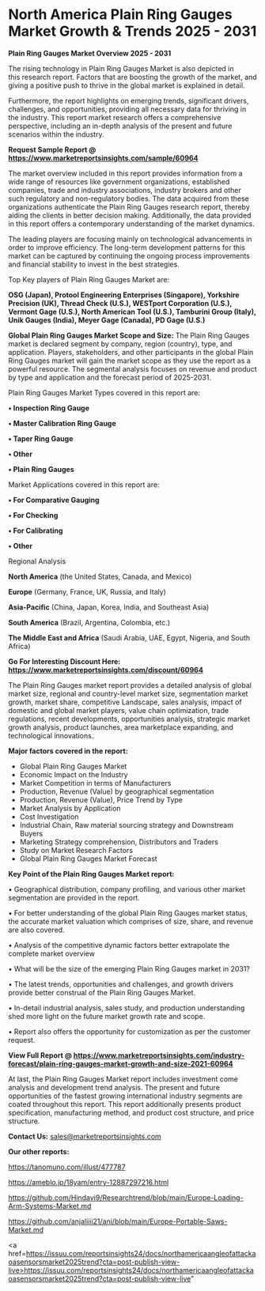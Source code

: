 # North America Plain Ring Gauges Market Growth & Trends 2025 - 2031

<Strong> Plain Ring Gauges Market Overview 2025 - 2031</strong>

The rising technology in Plain Ring Gauges Market is also depicted in this research report. Factors that are boosting the growth of the market, and giving a positive push to thrive in the global market is explained in detail.

Furthermore, the report highlights on emerging trends, significant drivers, challenges, and opportunities, providing all necessary data for thriving in the industry. This report market research offers a comprehensive perspective, including an in-depth analysis of the present and future scenarios within the industry.

<strong>Request Sample Report @ <a href=https://www.marketreportsinsights.com/sample/60964>https://www.marketreportsinsights.com/sample/60964</a></strong>

The market overview included in this report provides information from a wide range of resources like government organizations, established companies, trade and industry associations, industry brokers and other such regulatory and non-regulatory bodies. The data acquired from these organizations authenticate the Plain Ring Gauges research report, thereby aiding the clients in better decision making. Additionally, the data provided in this report offers a contemporary understanding of the market dynamics.

The leading players are focusing mainly on technological advancements in order to improve efficiency. The long-term development patterns for this market can be captured by continuing the ongoing process improvements and financial stability to invest in the best strategies.

Top Key players of Plain Ring Gauges Market are:

<strong>OSG (Japan), Protool Engineering Enterprises (Singapore), Yorkshire Precision (UK), Thread Check (U.S.), WESTport Corporation (U.S.), Vermont Gage (U.S.), North American Tool (U.S.), Tamburini Group (Italy), Unik Gauges (India), Meyer Gage (Canada), PD Gage (U.S.)</strong>

<strong><b>Global Plain Ring Gauges Market Scope and Size:</b></strong>
The Plain Ring Gauges market is declared segment by company, region (country), type, and application. Players, stakeholders, and other participants in the global Plain Ring Gauges market will gain the market scope as they use the report as a powerful resource. The segmental analysis focuses on revenue and product by type and application and the forecast period of 2025-2031.

Plain Ring Gauges Market Types covered in this report are:

<strong>• Inspection Ring Gauge

• Master Calibration Ring Gauge

• Taper Ring Gauge

• Other

• Plain Ring Gauges</strong>

Market Applications covered in this report are:

<strong>• For Comparative Gauging

• For Checking

• For Calibrating

• Other</strong> 

Regional Analysis

<strong>North America</strong> (the United States, Canada, and Mexico)

<strong>Europe</strong> (Germany, France, UK, Russia, and Italy)

<strong>Asia-Pacific</strong> (China, Japan, Korea, India, and Southeast Asia)

<strong>South America</strong> (Brazil, Argentina, Colombia, etc.)

<strong>The Middle East and Africa</strong> (Saudi Arabia, UAE, Egypt, Nigeria, and South Africa)

<strong>Go For Interesting Discount Here: <a href=https://www.marketreportsinsights.com/discount/60964>https://www.marketreportsinsights.com/discount/60964</a></strong>

The Plain Ring Gauges market report provides a detailed analysis of global market size, regional and country-level market size, segmentation market growth, market share, competitive Landscape, sales analysis, impact of domestic and global market players, value chain optimization, trade regulations, recent developments, opportunities analysis, strategic market growth analysis, product launches, area marketplace expanding, and technological innovations.

<strong><b>Major factors covered in the report:</b></strong>
<ul>
  <li>Global Plain Ring Gauges Market </li>
  <li>Economic Impact on the Industry</li>
  <li>Market Competition in terms of Manufacturers</li>
  <li>Production, Revenue (Value) by geographical segmentation</li>
  <li>Production, Revenue (Value), Price Trend by Type</li>
  <li>Market Analysis by Application</li>
  <li>Cost Investigation</li>
  <li>Industrial Chain, Raw material sourcing strategy and Downstream Buyers</li>
  <li>Marketing Strategy comprehension, Distributors and Traders</li>
  <li>Study on Market Research Factors</li>
  <li>Global Plain Ring Gauges Market Forecast</li>
</ul>

<strong><b>Key Point of the Plain Ring Gauges Market report:</b></strong>

• Geographical distribution, company profiling, and various other market segmentation are provided in the report.

• For better understanding of the global Plain Ring Gauges market status, the accurate market valuation which comprises of size, share, and revenue are also covered.

• Analysis of the competitive dynamic factors better extrapolate the complete market overview

• What will be the size of the emerging Plain Ring Gauges market in 2031?

• The latest trends, opportunities and challenges, and growth drivers provide better construal of the Plain Ring Gauges Market.

• In-detail industrial analysis, sales study, and production understanding shed more light on the future market growth rate and scope.

• Report also offers the opportunity for customization as per the customer request.

<strong><b>View Full Report @ <a href=https://www.marketreportsinsights.com/industry-forecast/plain-ring-gauges-market-growth-and-size-2021-60964>https://www.marketreportsinsights.com/industry-forecast/plain-ring-gauges-market-growth-and-size-2021-60964</a></b></strong>


At last, the Plain Ring Gauges Market report includes investment come analysis and development trend analysis. The present and future opportunities of the fastest growing international industry segments are coated throughout this report. This report additionally presents product specification, manufacturing method, and product cost structure, and price structure.

<strong>Contact Us:</strong>
sales@marketreportsinsights.com

<strong>Our other reports:</strong>

<a href=https://tanomuno.com/illust/477787>https://tanomuno.com/illust/477787</a>

<a href=https://ameblo.jp/18yam/entry-12887297216.html>https://ameblo.jp/18yam/entry-12887297216.html</a>

<a href=https://github.com/Hindavi9/Researchtrend/blob/main/Europe-Loading-Arm-Systems-Market.md>https://github.com/Hindavi9/Researchtrend/blob/main/Europe-Loading-Arm-Systems-Market.md</a>

<a href=https://github.com/anjaliiii21/ani/blob/main/Europe-Portable-Saws-Market.md>https://github.com/anjaliiii21/ani/blob/main/Europe-Portable-Saws-Market.md</a>

<a href=https://issuu.com/reportsinsights24/docs/northamericaangleofattackaoasensorsmarket2025trend?cta=post-publish-view-live>https://issuu.com/reportsinsights24/docs/northamericaangleofattackaoasensorsmarket2025trend?cta=post-publish-view-live</a>"

